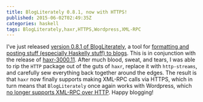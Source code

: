 ```yaml
---
title: BlogLiterately 0.8.1, now with HTTPS!
published: 2015-06-02T02:49:35Z
categories: haskell
tags: BlogLiterately,haxr,HTTPS,Wordpress,XML-RPC
---
```


<p>I’ve just released <a href="http://hackage.haskell.org/package/BlogLiterately-0.8.1">version 0.8.1 of BlogLiterately</a>, a tool for <a href="http://byorgey.wordpress.com/blogliterately/">formatting and posting stuff (especially Haskelly stuff) to blogs</a>. This is in conjunction with the release of <a href="http://hackage.haskell.org/package/haxr-3000.11">haxr-3000.11</a>. After much blood, sweat, and tears, I was able to rip the <code>HTTP</code> package out of the guts of <code>haxr</code>, replace it with <code>http-streams</code>, and carefully sew everything back together around the edges. The result is that <code>haxr</code> now finally supports making XML-RPC calls via HTTPS, which in turn means that <code>BlogLiterately</code> once again works with Wordpress, which <a href="https://mypersonalblog1984.wordpress.com/2015/01/11/broken-xmlrpc-on-wordpress-com/">no longer supports XML-RPC over HTTP</a>. Happy blogging!</p>
<div class="references">

</div>

